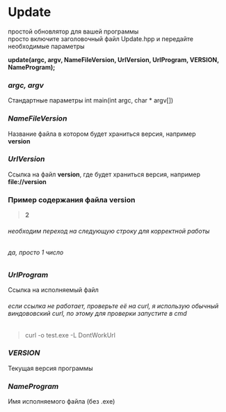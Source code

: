 # Update

простой обновлятор для вашей программы  
просто включите заголовочный файл Update.hpp и передайте необходимые параметры  

**update(argc, argv, NameFileVersion, UrlVersion, UrlProgram, VERSION, NameProgram);**

### *argc, argv*
Стандартные параметры int main(int argc, char * argv[])



### *NameFileVersion*
Название файла в котором будет храниться версия, например  
**version**

### *UrlVersion*
Ссылка на файл **version**, где будет храниться версия, например  
**file://version**

### Пример содержания файла version
> **2**
###### необходим переход на следующую строку для корректной работы 

###### да, просто 1 число
### *UrlProgram*
Ссылка на исполняемый файл
###### если ссылка не работает, проверьте её на curl, я использую обычный виндововский curl, по этому для проверки запустите в cmd
>curl -o test.exe -L DontWorkUrl

### *VERSION*
Текущая версия программы

### *NameProgram*
Имя исполняемого файла (без .exe)